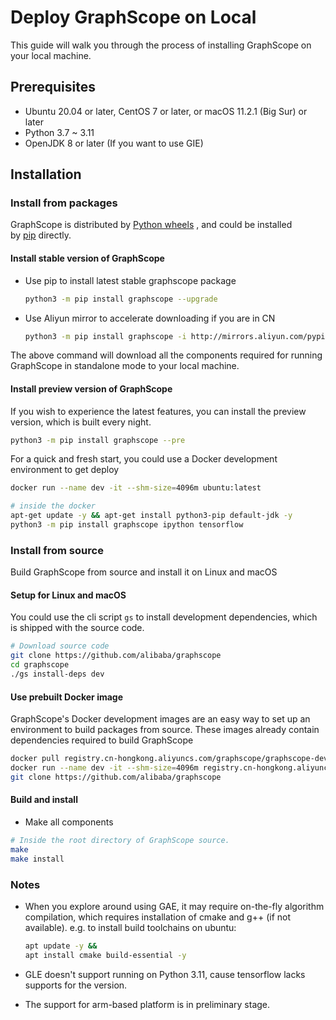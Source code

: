 # Deploy GraphScope on Local

This guide will walk you through the process of installing GraphScope on your local machine.

## Prerequisites

- Ubuntu 20.04 or later, CentOS 7 or later, or macOS 11.2.1 (Big Sur) or later
- Python 3.7 ~ 3.11
- OpenJDK 8 or later (If you want to use GIE)

## Installation

### Install from packages
GraphScope is distributed by [Python wheels](https://pypi.org/project/graphscope) , and could be installed by [pip](https://pip.pypa.io/en/stable/) directly.

#### Install stable version of GraphScope
- Use pip to install latest stable graphscope package

    ```bash
    python3 -m pip install graphscope --upgrade
    ```

- Use Aliyun mirror to accelerate downloading if you are in CN

    ```bash
    python3 -m pip install graphscope -i http://mirrors.aliyun.com/pypi/simple/ --trusted-host=mirrors.aliyun.com  --upgrade
    ```

The above command will download all the components required for running GraphScope in standalone mode to your local machine.

#### Install preview version of GraphScope
If you wish to experience the latest features, you can install the preview version, which is built every night.

```bash
python3 -m pip install graphscope --pre
```

For a quick and fresh start, you could use a Docker development environment to get deploy

```bash
docker run --name dev -it --shm-size=4096m ubuntu:latest

# inside the docker
apt-get update -y && apt-get install python3-pip default-jdk -y
python3 -m pip install graphscope ipython tensorflow
```

### Install from source

Build GraphScope from source and install it on Linux and macOS

#### Setup for Linux and macOS

You could use the cli script `gs` to install development dependencies, which is shipped with the source code.

```bash
# Download source code
git clone https://github.com/alibaba/graphscope
cd graphscope
./gs install-deps dev
```

#### Use prebuilt Docker image

GraphScope's Docker development images are an easy way to set up an environment to build  packages from source. These images already contain dependencies required to build GraphScope

```bash
docker pull registry.cn-hongkong.aliyuncs.com/graphscope/graphscope-dev:latest
docker run --name dev -it --shm-size=4096m registry.cn-hongkong.aliyuncs.com/graphscope/graphscope-dev:latest
git clone https://github.com/alibaba/graphscope
```

#### Build and install

- Make all components

```bash
# Inside the root directory of GraphScope source.
make
make install
```

### Notes
- When you explore around using GAE, it may require on-the-fly algorithm compilation, which requires installation of cmake and g++ (if not available). e.g. to install build toolchains on ubuntu:

    ```bash
    apt update -y &&
    apt install cmake build-essential -y
    ```

- GLE doesn't support running on Python 3.11, cause tensorflow lacks supports for the version.

- The support for arm-based platform is in preliminary stage.
